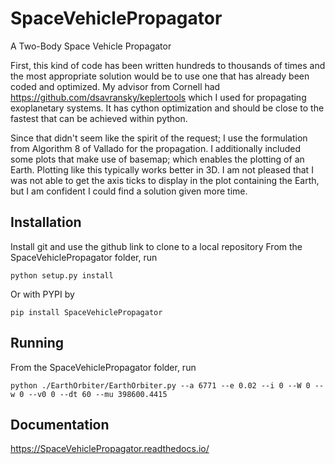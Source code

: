 # SpaceVehiclePropagator
A Two-Body Space Vehicle Propagator

First, this kind of code has been written hundreds to thousands of times and the most appropriate solution would be to use one that has already been coded and optimized.
My advisor from Cornell had https://github.com/dsavransky/keplertools which I used for propagating exoplanetary systems.
It has cython optimization and should be close to the fastest that can be achieved within python.

Since that didn't seem like the spirit of the request; I use the formulation from Algorithm 8 of Vallado for the propagation.
I additionally included some plots that make use of basemap; which enables the plotting of an Earth.
Plotting like this typically works better in 3D.
I am not pleased that I was not able to get the axis ticks to display in the plot containing the Earth, but I am confident I could find a solution given more time.





## Installation

Install git and use the github link to clone to a local repository
From the SpaceVehiclePropagator folder, run 
```
python setup.py install
```

Or with PYPI by
```
pip install SpaceVehiclePropagator
```

## Running
From the SpaceVehiclePropagator folder, run 
```
python ./EarthOrbiter/EarthOrbiter.py --a 6771 --e 0.02 --i 0 --W 0 --w 0 --v0 0 --dt 60 --mu 398600.4415
```


## Documentation

https://SpaceVehiclePropagator.readthedocs.io/
